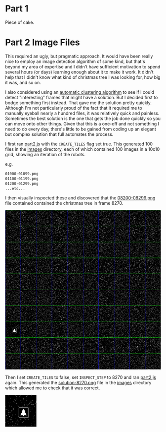 # Part 1

Piece of cake.

# Part 2 Image Files

This required an ugly, but pragmatic approach.  It would have been really
nice to employ an image detection algorithm of some kind, but that's beyond
my area of expertise and I didn't have sufficient motivation to spend several
hours (or days) learning enough about it to make it work.  It didn't help that
I didn't know what kind of christmas tree I was looking for, how big it was,
and so on.

I also considered using an [automatic clustering algorithm](https://en.wikipedia.org/wiki/Automatic_clustering_algorithms)
to see if I could detect "interesting" frames that might have a solution.
But I decided first to bodge something first instead.  That gave me the
solution pretty quickly.  Although I'm not particularly proud of the fact
that it required me to manually eyeball nearly a hundred files, it was
relatively quick and painless.  Sometimes the best solution is the one that
gets the job done quickly so you can move onto other things.  Given that this
is a one-off and not something I need to do every day, there's little to be
gained from coding up an elegant but complex solution that full automates the
process.

I first ran [part2.js](part2.js) with the `CREATE_TILES` flag set true.
This generated 100 files in the [images](images) directory, each of which
contained 100 images in a 10x10 grid, showing an iteration of the robots.

e.g.

```
01000-01099.png
01100-01199.png
01200-01299.png
...etc...
```

I then visually inspected these and discovered that the
[08200-08299.png](images/08200-08299.png) file contained contained the
christmas tree in frame 8270.

![Tiled solution](images/08200-08299.png)

Then I set `CREATE_TILES` to false, set `INSPECT_STEP` to 8270 and ran
[part2.js](part2.js) again.  This generated the
[solution-8270.png](images/solution-8270.png) file in the [images](images)
directory which allowed me to check that it was correct.

![Iteration 8270](images/solution-8270.png)